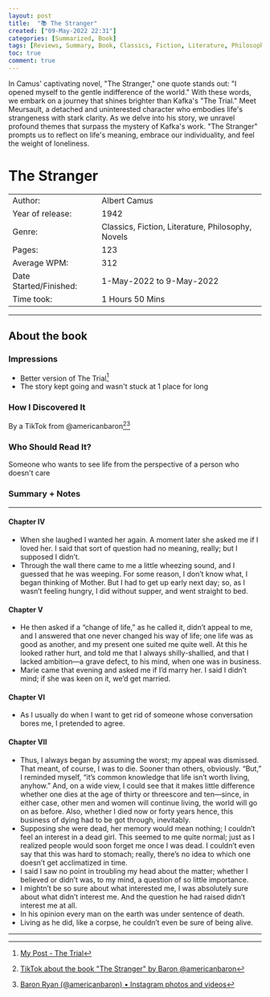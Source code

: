 ```yaml
---
layout: post
title:  "📚 The Stranger"
created: ["09-May-2022 22:31"]
categories: [Summarized, Book]
tags: [Reviews, Summary, Book, Classics, Fiction, Literature, Philosophy, Novels]
toc: true
comment: true
---
```


In Camus' captivating novel, "The Stranger," one quote stands out: "I opened myself to the gentle indifference of the world." With these words, we embark on a journey that shines brighter than Kafka's "The Trial." Meet Meursault, a detached and uninterested character who embodies life's strangeness with stark clarity. As we delve into his story, we unravel profound themes that surpass the mystery of Kafka's work. "The Stranger" prompts us to reflect on life's meaning, embrace our individuality, and feel the weight of loneliness.

# The Stranger

|                       |                                                       |
| :---------------------- | :------------------------------------------------------ |
| Author:                | Albert Camus                                       |
| Year of release:       | 1942                                               |
| Genre:                 | Classics, Fiction, Literature, Philosophy, Novels |
| Pages:                 | 123                                                    |
| Average WPM:           | 312                                                    |
| Date Started/Finished: | 1-May-2022 to 9-May-2022                           |
| Time took:             | 1 Hours 50 Mins                                             |

---
## About the book
### Impressions
- Better version of The Trial[^1]
- The story kept going and wasn't stuck at 1 place for long

### How I Discovered It
By a TikTok from @americanbaron[^2][^3]

### Who Should Read It?
Someone who wants to see life from the perspective of a person who doesn't care

### Summary + Notes
---
#### Chapter IV
- When she laughed I wanted her again. A moment later she asked me if I loved her. I said that sort of question had no meaning, really; but I supposed I didn’t.
- Through the wall there came to me a little wheezing sound, and I guessed that he was weeping. For some reason, I don’t know what, I began thinking of Mother. But I had to get up early next day; so, as I wasn’t feeling hungry, I did without supper, and went straight to bed.

#### Chapter V
- He then asked if a “change of life,” as he called it, didn’t appeal to me, and I answered that one never changed his way of life; one life was as good as another, and my present one suited me quite well.  At this he looked rather hurt, and told me that I always shilly-shallied, and that I lacked ambition—a grave defect, to his mind, when one was in business.
- Marie came that evening and asked me if I’d marry her. I said I didn’t mind; if she was keen on it, we’d get married.

#### Chapter VI
- As I usually do when I want to get rid of someone whose conversation bores me, I pretended to agree.

#### Chapter VII
- Thus, I always began by assuming the worst; my appeal was dismissed. That meant, of course, I was to die. Sooner than others, obviously. “But,” I reminded myself, “it’s common knowledge that life isn’t worth living, anyhow.” And, on a wide view, I could see that it makes little difference whether one dies at the age of thirty or threescore and ten—since, in either case, other men and women will continue living, the world will go on as before. Also, whether I died now or forty years hence, this business of dying had to be got through, inevitably.
- Supposing she were dead, her memory would mean nothing; I couldn’t feel an interest in a dead girl. This seemed to me quite normal; just as I realized people would soon forget me once I was dead. I couldn’t even say that this was hard to stomach; really, there’s no idea to which one doesn’t get acclimatized in time.
- I said I saw no point in troubling my head about the matter; whether I believed or didn’t was, to my mind, a question of so little importance.
- I mightn’t be so sure about what interested me, I was absolutely sure about what didn’t interest me. And the question he had raised didn’t interest me at all.
- In his opinion every man on the earth was under sentence of death.
- Living as he did, like a corpse, he couldn’t even be sure of being alive.

---
[^1]: [My Post - The Trial](https://for-future-me.vercel.app/posts/The-Trial/)
[^2]: [TikTok about the book "The Stranger" by Baron @americanbaron](https://vt.tiktok.com/ZSdmSLtsp/) 
[^3]: [Baron Ryan (@americanbaron) • Instagram photos and videos](https://www.instagram.com/americanbaron/?hl=en)